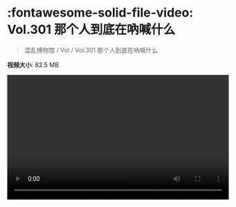 # :fontawesome-solid-file-video: Vol.301 那个人到底在吶喊什么

> 混乱博物馆 / Vol / Vol.301 那个人到底在吶喊什么

**视频大小**: 82.5 MB

<video id="V-d20d7b240eac9d742f6fe0bd6b4e98a4" width="512" height="288" preload="none" playsinline webkit-playsinline></video>